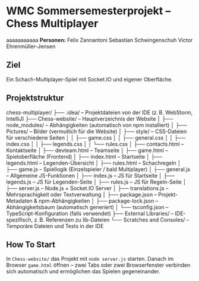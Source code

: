 # WMC Sommersemesterprojekt – Chess Multiplayer
aaaaaaaaaaa
**Personen:**
Felix Zannantoni
Sebastian Schwingenschuh
Victor Ehrenmüller-Jensen

## Ziel

Ein Schach-Multiplayer-Spiel mit Socket.IO und eigener Oberfläche.

## Projektstruktur

chess-multiplayer/
├── .idea/ – Projektdateien von der IDE (z. B. WebStorm, IntelliJ)
├── Chess-website/ – Hauptverzeichnis der Website
│   ├── node\_modules/ – Abhängigkeiten (automatisch von npm installiert)
│   ├── Pictures/ – Bilder (vermutlich für die Website)
│   ├── style/ – CSS-Dateien für verschiedene Seiten
│   │   ├── game.css
│   │   ├── general.css
│   │   ├── index.css
│   │   ├── legends.css
│   │   └── rules.css
│   ├── contacts.html – Kontaktseite
│   ├── devteam.html – Teamseite
│   ├── game.html – Spieloberfläche (Frontend)
│   ├── index.html – Startseite
│   ├── legends.html – Legenden-Übersicht
│   ├── rules.html – Schachregeln
│   ├── game.js – Spiellogik (Einzelspieler / bald Multiplayer)
│   ├── general.js – Allgemeine JS-Funktionen
│   ├── index.js – JS für Startseite
│   ├── legends.js – JS für Legenden-Seite
│   ├── rules.js – JS für Regeln-Seite
│   ├── server.js – Node.js + Socket.IO Server
│   ├── translations.js – Mehrsprachigkeit oder Textverwaltung
│   ├── package.json – Projekt-Metadaten & npm-Abhängigkeiten
│   ├── package-lock.json – Abhängigkeitsbaum (automatisch generiert)
│   └── tsconfig.json – TypeScript-Konfiguration (falls verwendet)
├── External Libraries/ – IDE-spezifisch, z. B. Referenzen zu lib-Dateien
└── Scratches and Consoles/ – Temporäre Dateien und Tests in der IDE

## How To Start

In `Chess-website/` das Projekt mit `node server.js` starten.
Danach im Browser `game.html` öffnen – zwei Tabs oder zwei Browserfenster verbinden sich automatisch und ermöglichen das Spielen gegeneinander.
